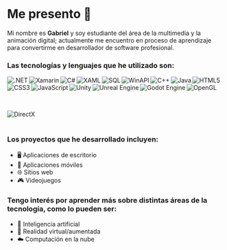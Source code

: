# Me presento 👋

Mi nombre es **Gabriel** y soy estudiante del área de la multimedia y la animación digital; actualmente me encuentro en proceso de aprendizaje para convertirme en desarrollador de software profesional.

### Las tecnologías y lenguajes que he utilizado son:

<div name="Insignias" style="display: flex; flex-wrap: wrap; max-width: 600px;">

  <img align="left" src="https://img.shields.io/badge/-.NET-800080?style=flat-square&logo=.net&logoColor=white" alt=".NET">
  
  <img align="left" src="https://img.shields.io/badge/-Xamarin-54C1B8?style=flat-square&logo=xamarin&logoColor=white" alt="Xamarin">
  
  <img align="left" src="https://img.shields.io/badge/-C%23-008B8B?style=flat-square&logo=c-sharp&logoColor=white" alt="C#">
  
  <img align="left" src="https://img.shields.io/badge/-XAML-0072C6?style=flat-square&logo=xaml&logoColor=white" alt="XAML">
  
  <img align="left" src="https://img.shields.io/badge/-SQL-4479A1?style=flat-square&logo=sql&logoColor=white" alt="SQL">
  
  <img align="left" src="https://img.shields.io/badge/-WinAPI-0052CC?style=flat-square&logo=windows&logoColor=white" alt="WinAPI">
  
  <img align="left" src="https://img.shields.io/badge/-C%2B%2B-00599C?style=flat-square&logo=c-plus-plus&logoColor=white" alt="C++">
  
  <img align="left" src="https://img.shields.io/badge/-Java-FF0000?style=flat-square&logo=java&logoColor=white&logoWidth=20" alt="Java">
  
  <img align="left" src="https://img.shields.io/badge/-HTML5-E34F26?style=flat-square&logo=html5&logoColor=white" alt="HTML5">
    
  <img align="left" src="https://img.shields.io/badge/-CSS3-1572B6?style=flat-square&logo=css3&logoColor=white" alt="CSS3">
  
  <img align="left" src="https://img.shields.io/badge/-JavaScript-F7DF1E?style=flat-square&logo=javascript&logoColor=%232c3e50" alt="JavaScript">

  <br><br>

  <img align="left" src="https://img.shields.io/badge/-Unity-000000?style=flat-square&logo=unity&logoColor=white" alt="Unity">
  
  <img align="left" src="https://img.shields.io/badge/-Unreal%20Engine-313131?style=flat-square&logo=unreal-engine&logoColor=white" alt="Unreal Engine">
  
  <img align="left" src="https://img.shields.io/badge/-Godot%20Engine-478CBF?style=flat-square&logo=godot-engine&logoColor=white" alt="Godot Engine">
    
  <img align="left" src="https://img.shields.io/badge/-OpenGL-339933?style=flat-square&logo=OpenGL&logoColor=white" alt="OpenGL">
  
  <img align="left" src="https://img.shields.io/badge/-DirectX-0078D6?style=flat-square&logo=microsoft&logoColor=white" alt="DirectX">
</div>

<br />

### Los proyectos que he desarrollado incluyen:
- 🖥️ Aplicaciones de escritorio
- 📱 Aplicaciones móviles
- 🌐 Sitios web
- 🎮 Videojuegos

### Tengo interés por aprender más sobre distintas áreas de la tecnología, como lo pueden ser:
- 🤖 Inteligencia artificial
- 🥽 Realidad virtual/aumentada
- ☁️ Computación en la nube
